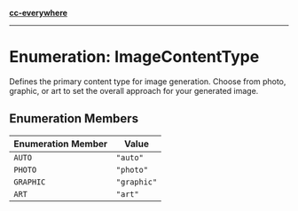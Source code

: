 [**cc-everywhere**](../../../../../index.md)

***

# Enumeration: ImageContentType

Defines the primary content type for image generation.
Choose from photo, graphic, or art to set the overall approach for your generated image.

## Enumeration Members

| Enumeration Member | Value |
| ------ | ------ |
| `AUTO` | `"auto"` |
| `PHOTO` | `"photo"` |
| `GRAPHIC` | `"graphic"` |
| `ART` | `"art"` |
